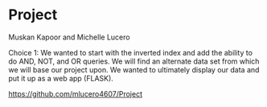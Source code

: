 # Project
Muskan Kapoor and Michelle Lucero 

Choice 1: We wanted to start with the inverted index and add the ability to do AND, NOT, and OR queries. 
We will find an alternate data set from which we will base our project upon. 
We wanted to ultimately  display our data and put it up as a web app (FLASK).


https://github.com/mlucero4607/Project

